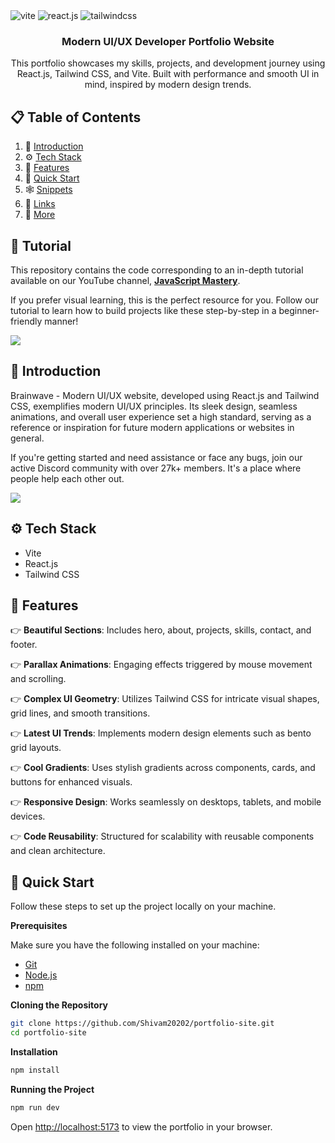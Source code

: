 
<div>
  <img src="https://img.shields.io/badge/-Vite-black?style=for-the-badge&logoColor=white&logo=vite&color=646CFF" alt="vite" />
  <img src="https://img.shields.io/badge/-React_JS-black?style=for-the-badge&logoColor=white&logo=react&color=61DAFB" alt="react.js" />
  <img src="https://img.shields.io/badge/-Tailwind_CSS-black?style=for-the-badge&logoColor=white&logo=tailwindcss&color=06B6D4" alt="tailwindcss" />
</div>

<h3 align="center">Modern UI/UX Developer Portfolio Website</h3>

<div align="center">
  This portfolio showcases my skills, projects, and development journey using React.js, Tailwind CSS, and Vite. Built with performance and smooth UI in mind, inspired by modern design trends.
</div>

## 📋 <a name="table">Table of Contents</a>

1. 🤖 [Introduction](#introduction)
2. ⚙️ [Tech Stack](#tech-stack)
3. 🔋 [Features](#features)
4. 🤸 [Quick Start](#quick-start)
5. 🕸️ [Snippets](#snippets)
6. 🔗 [Links](#links)
7. 🚀 [More](#more)

## 🚨 Tutorial

This repository contains the code corresponding to an in-depth tutorial available on our YouTube channel, <a href="https://www.youtube.com/@javascriptmastery/videos" target="_blank"><b>JavaScript Mastery</b></a>.

If you prefer visual learning, this is the perfect resource for you. Follow our tutorial to learn how to build projects like these step-by-step in a beginner-friendly manner!

<a href="https://youtu.be/B91wc5dCEBA" target="_blank"><img src="https://github.com/sujatagunale/EasyRead/assets/151519281/1736fca5-a031-4854-8c09-bc110e3bc16d" /></a>

## <a name="introduction">🤖 Introduction</a>

Brainwave - Modern UI/UX website, developed using React.js and Tailwind CSS, exemplifies modern UI/UX principles. Its sleek design, seamless animations, and overall user experience set a high standard, serving as a reference or inspiration for future modern applications or websites in general.

If you're getting started and need assistance or face any bugs, join our active Discord community with over 27k+ members. It's a place where people help each other out.

<a href="https://discord.com/invite/n6EdbFJ" target="_blank"><img src="https://github.com/sujatagunale/EasyRead/assets/151519281/618f4872-1e10-42da-8213-1d69e486d02e" /></a>

## <a name="tech-stack">⚙️ Tech Stack</a>

* Vite
* React.js
* Tailwind CSS

## <a name="features">🔋 Features</a>

👉 **Beautiful Sections**: Includes hero, about, projects, skills, contact, and footer.

👉 **Parallax Animations**: Engaging effects triggered by mouse movement and scrolling.

👉 **Complex UI Geometry**: Utilizes Tailwind CSS for intricate visual shapes, grid lines, and smooth transitions.

👉 **Latest UI Trends**: Implements modern design elements such as bento grid layouts.

👉 **Cool Gradients**: Uses stylish gradients across components, cards, and buttons for enhanced visuals.

👉 **Responsive Design**: Works seamlessly on desktops, tablets, and mobile devices.

👉 **Code Reusability**: Structured for scalability with reusable components and clean architecture.

## <a name="quick-start">🤸 Quick Start</a>

Follow these steps to set up the project locally on your machine.

**Prerequisites**

Make sure you have the following installed on your machine:

* [Git](https://git-scm.com/)
* [Node.js](https://nodejs.org/en)
* [npm](https://www.npmjs.com/)

**Cloning the Repository**

```bash
git clone https://github.com/Shivam20202/portfolio-site.git
cd portfolio-site
```

**Installation**

```bash
npm install
```

**Running the Project**

```bash
npm run dev
```

Open [http://localhost:5173](http://localhost:5173) to view the portfolio in your browser.

